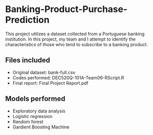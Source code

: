 # Banking-Product-Purchase-Prediction

This project utilizes a dataset collected from a Portuguese banking institution. In this project, my team and I attempt to identify the characteristics of those who tend to subscribe to a banking product.


Files included
----------------------
  - Original dataset: bank-full.csv
  - Codes performed: DEC520Q-101A-Team06-RScript.R
  - Final report: Final Project Report.pdf


Models performed
----------------------
  - Exploratory data analysis
  - Logistic regression
  - Random forest
  - Gardient Boosting Machine
